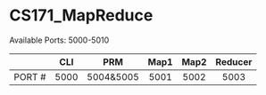 # CS171_MapReduce

Available Ports: 5000-5010

||CLI|PRM|Map1|Map2|Reducer|
|---|:---:|:---:|:---:|:---:|:---:|
|PORT #|5000|5004&5005|5001|5002|5003|